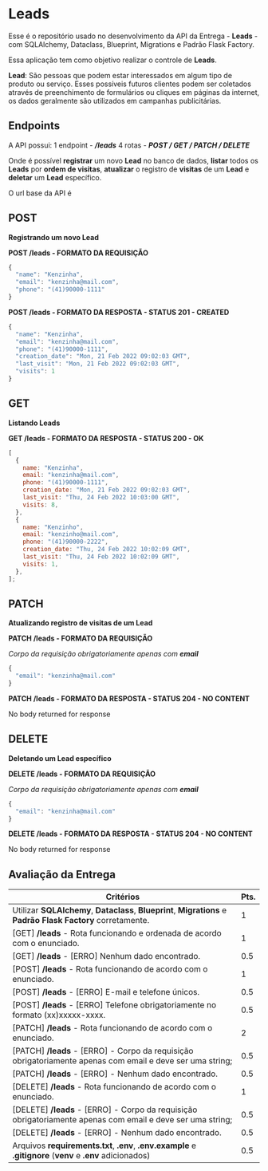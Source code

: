 # Leads

Esse é o repositório usado no desenvolvimento da API da Entrega - **Leads** - com SQLAlchemy, Dataclass, Blueprint, Migrations e Padrão Flask Factory.

Essa aplicação tem como objetivo realizar o controle de **Leads**.

**Lead**: São pessoas que podem estar interessados em algum tipo de produto ou serviço. Esses possíveis futuros clientes podem ser coletados através de preenchimento de formulários ou cliques em páginas da internet, os dados geralmente são utilizados em campanhas publicitárias.

## Endpoints

A API possui:
1 endpoint - **_/leads_**
4 rotas - **_POST / GET / PATCH / DELETE_**

Onde é possível **registrar** um novo **Lead** no banco de dados, **listar** todos os **Leads** por **ordem de visitas**, **atualizar** o registro de **visitas** de um **Lead** e **deletar** um **Lead** específico.

O url base da API é

## POST

**Registrando um novo Lead**

**POST /leads - FORMATO DA REQUISIÇÃO**

```javascript
{
  "name": "Kenzinha",
  "email": "kenzinha@mail.com",
  "phone": "(41)90000-1111"
}
```

**POST /leads - FORMATO DA RESPOSTA - STATUS 201 - CREATED**

```javascript
{
  "name": "Kenzinha",
  "email": "kenzinha@mail.com",
  "phone": "(41)90000-1111",
  "creation_date": "Mon, 21 Feb 2022 09:02:03 GMT",
  "last_visit": "Mon, 21 Feb 2022 09:02:03 GMT",
  "visits": 1
}
```

## GET

**Listando Leads**

**GET /leads - FORMATO DA RESPOSTA - STATUS 200 - OK**

```javascript
[
  {
    name: "Kenzinha",
    email: "kenzinha@mail.com",
    phone: "(41)90000-1111",
    creation_date: "Mon, 21 Feb 2022 09:02:03 GMT",
    last_visit: "Thu, 24 Feb 2022 10:03:00 GMT",
    visits: 8,
  },
  {
    name: "Kenzinho",
    email: "kenzinho@mail.com",
    phone: "(41)90000-2222",
    creation_date: "Thu, 24 Feb 2022 10:02:09 GMT",
    last_visit: "Thu, 24 Feb 2022 10:02:09 GMT",
    visits: 1,
  },
];
```

## PATCH

**Atualizando registro de visitas de um Lead**

**PATCH /leads - FORMATO DA REQUISIÇÃO**

_Corpo da requisição obrigatoriamente apenas com ***email***_

```javascript
{
  "email": "kenzinha@mail.com"
}
```

**PATCH /leads - FORMATO DA RESPOSTA - STATUS 204 - NO CONTENT**

No body returned for response

## DELETE

**Deletando um Lead específico**

**DELETE /leads - FORMATO DA REQUISIÇÃO**

_Corpo da requisição obrigatoriamente apenas com ***email***_

```javascript
{
  "email": "kenzinha@mail.com"
}
```

**DELETE /leads - FORMATO DA RESPOSTA - STATUS 204 - NO CONTENT**

No body returned for response

## Avaliação da Entrega

| Critérios                                                                                                      | Pts. |
| -------------------------------------------------------------------------------------------------------------- | ---- |
| Utilizar **SQLAlchemy**, **Dataclass**, **Blueprint**, **Migrations** e **Padrão Flask Factory** corretamente. | 1    |
| [GET] **/leads** - Rota funcionando e ordenada de acordo com o enunciado.                                      | 1    |
| [GET] **/leads** - [ERRO] Nenhum dado encontrado.                                                              | 0.5  |
| [POST] **/leads** - Rota funcionando de acordo com o enunciado.                                                | 1    |
| [POST] **/leads** - [ERRO] E-mail e telefone únicos.                                                           | 0.5  |
| [POST] **/leads** - [ERRO] Telefone obrigatoriamente no formato (xx)xxxxx-xxxx.                                | 0.5  |
| [PATCH] **/leads** - Rota funcionando de acordo com o enunciado.                                               | 2    |
| [PATCH] **/leads** - [ERRO] - Corpo da requisição obrigatoriamente apenas com email e deve ser uma string;     | 0.5  |
| [PATCH] **/leads** - [ERRO] - Nenhum dado encontrado.                                                          | 0.5  |
| [DELETE] **/leads** - Rota funcionando de acordo com o enunciado.                                              | 1    |
| [DELETE] **/leads** - [ERRO] - Corpo da requisição obrigatoriamente apenas com email e deve ser uma string;    | 0.5  |
| [DELETE] **/leads** - [ERRO] - Nenhum dado encontrado.                                                         | 0.5  |
| Arquivos **requirements.txt**, **.env**, **.env.example** e **.gitignore** (**venv** e **.env** adicionados)   | 0.5  |
